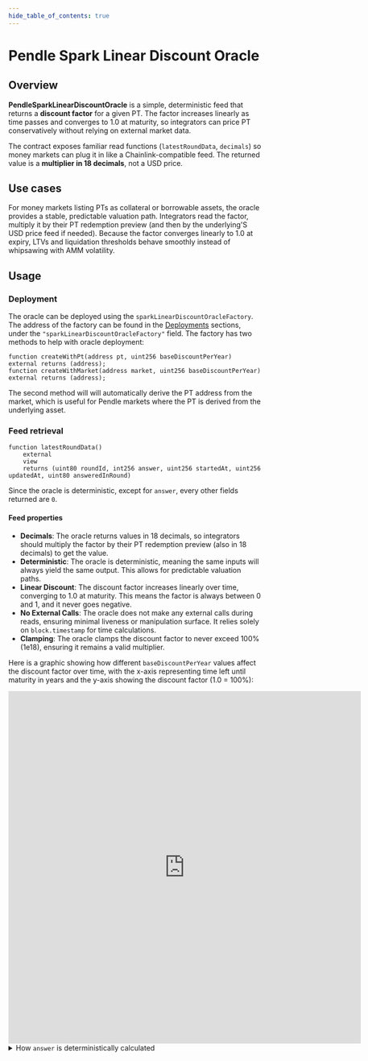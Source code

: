 ```yaml
---
hide_table_of_contents: true
---
```


# Pendle Spark Linear Discount Oracle

## Overview

**PendleSparkLinearDiscountOracle** is a simple, deterministic feed that returns a **discount factor** for a given PT. The factor increases linearly as time passes and converges to 1.0 at maturity, so integrators can price PT conservatively without relying on external market data.

The contract exposes familiar read functions (`latestRoundData`, `decimals`) so money markets can plug it in like a Chainlink-compatible feed. The returned value is a **multiplier in 18 decimals**, not a USD price.

## Use cases

For money markets listing PTs as collateral or borrowable assets, the oracle provides a stable, predictable valuation path. Integrators read the factor, multiply it by their PT redemption preview (and then by the underlying'S USD price feed if needed). Because the factor converges linearly to 1.0 at expiry, LTVs and liquidation thresholds behave smoothly instead of whipsawing with AMM volatility.

## Usage

### Deployment

The oracle can be deployed using the `sparkLinearDiscountOracleFactory`. The address of the factory can be found in the [Deployments](../../Deployments/Ethereum.md) sections, under the `"sparkLinearDiscountOracleFactory"` field. The factory has two methods to help with oracle deployment:

```sol
function createWithPt(address pt, uint256 baseDiscountPerYear) external returns (address);
function createWithMarket(address market, uint256 baseDiscountPerYear) external returns (address);
```

The second method will will automatically derive the PT address from the market, which is useful for Pendle markets where the PT is derived from the underlying asset.

### Feed retrieval

```sol
function latestRoundData()
    external
    view
    returns (uint80 roundId, int256 answer, uint256 startedAt, uint256 updatedAt, uint80 answeredInRound)
```

Since the oracle is deterministic, except for `answer`, every other fields returned are `0`.

#### Feed properties

- **Decimals**: The oracle returns values in 18 decimals, so integrators should multiply the factor by their PT redemption preview (also in 18 decimals) to get the value.
- **Deterministic**: The oracle is deterministic, meaning the same inputs will always yield the same output. This allows for predictable valuation paths.
- **Linear Discount**: The discount factor increases linearly over time, converging to 1.0 at maturity. This means the factor is always between 0 and 1, and it never goes negative.
- **No External Calls**: The oracle does not make any external calls during reads, ensuring minimal liveness or manipulation surface. It relies solely on `block.timestamp` for time calculations.
- **Clamping**: The oracle clamps the discount factor to never exceed 100% (1e18), ensuring it remains a valid multiplier.

Here is a graphic showing how different `baseDiscountPerYear` values affect the discount factor over time, with the x-axis representing time left until maturity in years and the y-axis showing the discount factor (1.0 = 100%):

<iframe src="https://www.desmos.com/calculator/maytjkrvor?embed" width="700" height="700" style={{border: "1px solid #ccc"}} frameborder="0"></iframe>

<details>
<summary>How <code>answer</code> is deterministically calculated</summary>

The `answer` relies on two parameters:
- `baseDiscountPerYear` - the annual discount slope, expressed in wad (1e18 = 100%/year).
- `maturity` - the PT maturity timestamp in seconds (`PT.expiry()`).

The `answer` at a given time `t` (in seconds) is calculated as follows:
$$
\text{answer} =
    \min\left(
        10^{18},
        10^{18} - \frac{(\text{maturity} - t) \cdot \text{baseDiscountPerYear}}{365 \cdot 24 \cdot 60 \cdot 60} 
    \right)
$$

</details>

